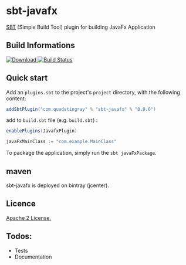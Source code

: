 # sbt-javafx
[SBT](http://www.scala-sbt.org/) (Simple Build Tool) plugin for building JavaFx Application

## Build Informations
 [ ![Download](https://api.bintray.com/packages/quadstingray/sbt-plugins/sbt-javafx/images/download.svg) ](https://bintray.com/quadstingray/sbt-plugins/sbt-javafx/_latestVersion)
 [![Build Status](https://travis-ci.org/QuadStingray/sbt-javafx.svg?branch=master)](https://travis-ci.org/QuadStingray/sbt-javafx)


## Quick start
Add an `plugins.sbt` to the project's `project` directory, with the
following content:

```scala
addSbtPlugin("com.quadstingray" % "sbt-javafx" % "0.9.0")
```

add to `build.sbt` file (e.g. `build.sbt`) :

```scala
enablePlugins(JavafxPlugin)

javaFxMainClass := "com.example.MainClass"
```

To package the application, simply run the `sbt javaFxPackage`.

## maven

sbt-javafx is deployed on bintray (jcenter).

## Licence

[Apache 2 License.](https://github.com/QuadStingray/sbt-javafx/blob/master/LICENSE)


## Todos:
- Tests
- Documentation
